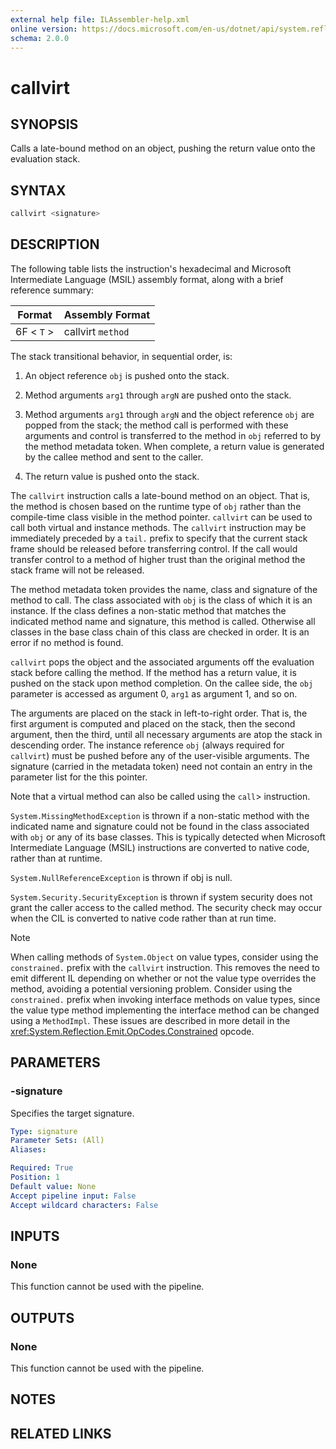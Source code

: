 ```yaml
---
external help file: ILAssembler-help.xml
online version: https://docs.microsoft.com/en-us/dotnet/api/system.reflection.emit.opcodes.callvirt
schema: 2.0.0
---
```


# callvirt

## SYNOPSIS

Calls a late-bound method on an object, pushing the return value onto the evaluation stack.

## SYNTAX

```powershell
callvirt <signature>
```

## DESCRIPTION

The following table lists the instruction's hexadecimal and Microsoft Intermediate Language (MSIL) assembly format, along with a brief reference summary:

| Format     | Assembly Format   |
| ---------- | ----------------- |
| 6F < `T` > | callvirt `method` |

 The stack transitional behavior, in sequential order, is:

1.  An object reference `obj` is pushed onto the stack.

2.  Method arguments `arg1` through `argN` are pushed onto the stack.

3.  Method arguments `arg1` through `argN` and the object reference `obj` are popped from the stack; the method call is performed with these arguments and control is transferred to the method in `obj` referred to by the method metadata token. When complete, a return value is generated by the callee method and sent to the caller.

4.  The return value is pushed onto the stack.

 The `callvirt` instruction calls a late-bound method on an object. That is, the method is chosen based on the runtime type of `obj` rather than the compile-time class visible in the method pointer. `callvirt` can be used to call both virtual and instance methods. The `callvirt` instruction may be immediately preceded by a `tail.` prefix to specify that the current stack frame should be released before transferring control. If the call would transfer control to a method of higher trust than the original method the stack frame will not be released.

 The method metadata token provides the name, class and signature of the method to call. The class associated with `obj` is the class of which it is an instance. If the class defines a non-static method that matches the indicated method name and signature, this method is called. Otherwise all classes in the base class chain of this class are checked in order. It is an error if no method is found.

 `callvirt` pops the object and the associated arguments off the evaluation stack before calling the method. If the method has a return value, it is pushed on the stack upon method completion. On the callee side, the `obj` parameter is accessed as argument 0, `arg1` as argument 1, and so on.

 The arguments are placed on the stack in left-to-right order. That is, the first argument is computed and placed on the stack, then the second argument, then the third, until all necessary arguments are atop the stack in descending order. The instance reference `obj` (always required for `callvirt`) must be pushed before any of the user-visible arguments. The signature (carried in the metadata token) need not contain an entry in the parameter list for the this pointer.

 Note that a virtual method can also be called using the `call`> instruction.

 `System.MissingMethodException` is thrown if a non-static method with the indicated name and signature could not be found in the class associated with `obj` or any of its base classes. This is typically detected when Microsoft Intermediate Language (MSIL) instructions are converted to native code, rather than at runtime.

 `System.NullReferenceException` is thrown if obj is null.

 `System.Security.SecurityException` is thrown if system security does not grant the caller access to the called method. The security check may occur when the CIL is converted to native code rather than at run time.

> [!NOTE]
>  When calling methods of `System.Object` on value types, consider using the `constrained.` prefix with the `callvirt` instruction. This removes the need to emit different IL depending on whether or not the value type overrides the method, avoiding a potential versioning problem. Consider using the `constrained.` prefix when invoking interface methods on value types, since the value type method implementing the interface method can be changed using a `MethodImpl`. These issues are described in more detail in the <xref:System.Reflection.Emit.OpCodes.Constrained> opcode.

## PARAMETERS

### -signature

Specifies the target signature.

```yaml
Type: signature
Parameter Sets: (All)
Aliases:

Required: True
Position: 1
Default value: None
Accept pipeline input: False
Accept wildcard characters: False
```

## INPUTS

### None

This function cannot be used with the pipeline.

## OUTPUTS

### None

This function cannot be used with the pipeline.

## NOTES

## RELATED LINKS
